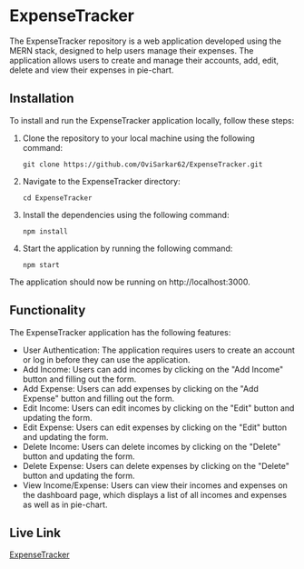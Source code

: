 # ExpenseTracker

The ExpenseTracker repository is a web application developed using the MERN stack, designed to help users manage their expenses. The application allows users to create and manage their accounts, add, edit, delete and view their expenses in pie-chart.

## Installation

To install and run the ExpenseTracker application locally, follow these steps:

1. Clone the repository to your local machine using the following command:

       git clone https://github.com/OviSarkar62/ExpenseTracker.git
       
2. Navigate to the ExpenseTracker directory:

       cd ExpenseTracker
   
3. Install the dependencies using the following command:

       npm install
      
4. Start the application by running the following command:

       npm start

The application should now be running on http://localhost:3000.

## Functionality

The ExpenseTracker application has the following features:

- User Authentication: The application requires users to create an account or log in before they can use the application.
- Add Income: Users can add incomes by clicking on the "Add Income" button and filling out the form.
- Add Expense: Users can add expenses by clicking on the "Add Expense" button and filling out the form.
- Edit Income: Users can edit incomes by clicking on the "Edit" button and updating the form.
- Edit Expense: Users can edit expenses by clicking on the "Edit" button and updating the form.
- Delete Income: Users can delete incomes by clicking on the "Delete" button and updating the form.
- Delete Expense: Users can delete expenses by clicking on the "Delete" button and updating the form.
- View Income/Expense: Users can view their incomes and expenses on the dashboard page, which displays a list of all incomes and expenses as well as in pie-chart.


## Live Link
[ExpenseTracker](https://tame-ant-cloak.cyclic.app)
